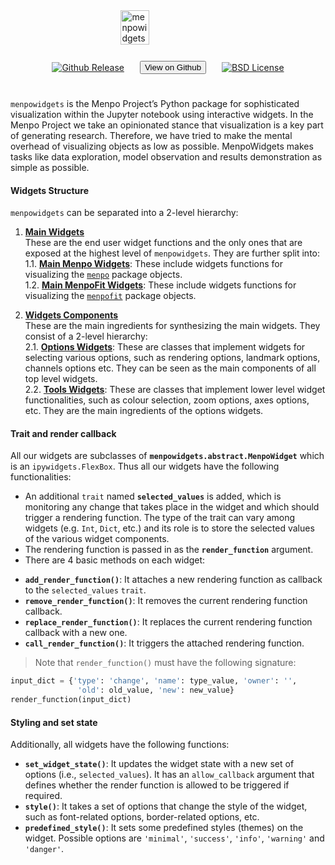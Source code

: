 <link rel="stylesheet" type="text/css"  href="../menpostyle.css">

<div style="display: flex; align-items: center; flex-direction: column;">
  <img src="../../logo/menpowidgets.png" alt="menpowidgets" width="30%" style="display: flex;">
  </br>
  <div style="display: flex; align-items: center; justify-content: center; margin-top: 4px; margin-bottom: 20px">
    <a href="https://github.com/menpo/menpowidgets" style="display: flex;">
      <img src="http://img.shields.io/github/release/menpo/menpowidgets.svg?style=flat-square" alt="Github Release"/>
    </a>
    <a style="text-decoration: none; color: grey; margin: 5px 25px;" href="https://github.com/menpo/menpowidgets">
      <button class="download_button">View on Github</button>
    </a>
    <a href="https://github.com/menpo/menpowidgets/blob/master/LICENSE.txt" style="display: flex;">
      <img src="http://img.shields.io/badge/License-BSD-green.svg" alt="BSD License"/>
    </a>
  </div>
</div>

`menpowidgets` is the Menpo Project’s Python package for sophisticated visualization within the Jupyter notebook using interactive widgets. In the Menpo Project we take an opinionated stance that visualization is a key part of generating research. Therefore, we have tried to make the mental overhead of visualizing objects as low as possible. MenpoWidgets makes tasks like data exploration, model observation and results demonstration as simple as possible.


#### Widgets Structure
`menpowidgets` can be separated into a 2-level hierarchy:

1. [**Main Widgets**](main_widgets.md)    
   These are the end user widget functions and the only ones that are exposed at the highest level of `menpowidgets`. They are further split into:  
   1.1. [**Main Menpo Widgets**](main_menpo_widgets.md): These include widgets functions for visualizing the [`menpo`](../menpo/index.md) package objects.  
   1.2. [**Main MenpoFit Widgets**](main_menpofit_widgets.md): These include widgets functions for visualizing the [`menpofit`](../menpofit/index.md) package objects.

2. [**Widgets Components**](components.md)  
   These are the main ingredients for synthesizing the main widgets. They consist of a 2-level hierarchy:  
   2.1. [**Options Widgets**](options_widgets.md): These are classes that implement widgets for selecting various options, such as rendering options, landmark options, channels options etc. They can be seen as the main components of all top level widgets.  
   2.2. [**Tools Widgets**](tools_widgets.md): These are classes that implement lower level widget functionalities, such as colour selection, zoom options, axes options, etc. They are the main ingredients of the options widgets.


#### Trait and render callback
All our widgets are subclasses of **`menpowidgets.abstract.MenpoWidget`** which is an `ipywidgets.FlexBox`. Thus all our widgets have the following functionalities:

* An additional `trait` named **`selected_values`** is added, which is monitoring any change that takes place in the widget and which should trigger a rendering function. The type of the trait can vary among widgets (e.g. `Int`, `Dict`, etc.) and its role is to store the selected values of the various widget components.
* The rendering function is passed in as the **`render_function`** argument.
* There are 4 basic methods on each widget:
 - **`add_render_function()`**: It attaches a new rendering function as callback to the `selected_values` `trait`.
 - **`remove_render_function()`**: It removes the current rendering function callback.
 - **`replace_render_function()`**: It replaces the current rendering function callback with a new one.
 - **`call_render_function()`**: It triggers the attached rendering function.
 > Note that `render_function()` must have the following signature:
   ```python
   input_dict = {'type': 'change', 'name': type_value, 'owner': '',
                  'old': old_value, 'new': new_value}
   render_function(input_dict)
   ```

#### Styling and set state
Additionally, all widgets have the following functions:
* **`set_widget_state()`**: It updates the widget state with a new set of options (i.e., `selected_values`). It has an `allow_callback` argument that defines whether the render function is allowed to be triggered if required.
* **`style()`**: It takes a set of options that change the style of the widget, such as font-related options, border-related options, etc.
* **`predefined_style()`**: It sets some predefined styles (themes) on the widget. Possible options are `'minimal'`, `'success'`, `'info'`, `'warning'` and `'danger'`.
